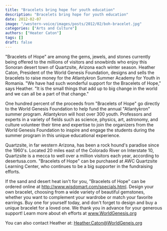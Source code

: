 ```yaml
---
title: "Bracelets bring hope for youth education"
description: "Bracelets bring hope for youth education"
date: 2012-02-07
image: "/western-voice/images/posts/2012/02/boh-bracelet.jpg"
categories: ["Arts and Culture"]
authors: ["Heater Caton"]
tags: []
draft: false
---
```

"Bracelets of Hope" are among the gems, jewels, and stones currently being offered to the millions of visitors and snowbirds who enjoy this Sonoran desert town of Quartzsite, Arizona each winter season. Heather Caton, President of the World Genesis Foundation, designs and sells the bracelets to raise money for the Atlantykron Summer Academy for Youth in Romania. "We have had such wonderful support for the Bracelets of Hope," says Heather. "It is the small things that add up to big change in the world and we can all be a part of that change."

One hundred percent of the proceeds from "Bracelets of Hope" go directly to the World Genesis Foundation to help fund the annual "Atlantykron" summer program. Atlantykron will host over 300 youth. Professors and experts in a variety of fields such as science, physics, art, astronomy, and culture volunteer their time and expertise to join the organizers from the World Genesis Foundation to inspire and engage the students during the summer program in this unique educational experience.

Quartzsite, in far western Arizona, has been a rock hound's paradise since the 1960's. Located 20 miles east of the Colorado River on Interstate 10, Quartzsite is a mecca to well over a million visitors each year, according to desertusa.com. "Bracelets of Hope" can be purchased at AWC Quartzsite Learning Center, who continues to be a big supporter in the fundraising efforts.

If the sand and desert heat isn't for you, "Bracelets of Hope" can be ordered online at http://www.wisdomart.com/specials.html. Design your own bracelet, choosing from a wide variety of beautiful gemstones, whether you want to complement your wardrobe or match your favorite earrings. Buy one for yourself today, and don't forget to design and buy a unique bracelet for a loved one. We thank you in advance for your generous support! Learn more about eh efforts at www.WorldGenesis.org

You can also contact Heather at: Heather.Caton@WorldGeneis.org